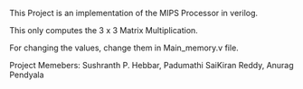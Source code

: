 This Project is an implementation of the MIPS Processor in verilog.

This only computes the 3 x 3 Matrix Multiplication.

For changing the values, change them in Main_memory.v file.

Project Memebers:
  Sushranth P. Hebbar,
  Padumathi SaiKiran Reddy,
  Anurag Pendyala

